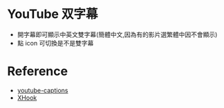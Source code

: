 # YouTube 双字幕

- 開字幕即可顯示中英文雙字幕(簡體中文,因為有的影片選繁體中因不會顯示)
- 點 icon 可切換是不是雙字幕

# Reference

- [youtube-captions](https://github.com/ADengrc/youtube-captions)
- [XHook](https://github.com/jpillora/xhook)
